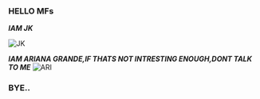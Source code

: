 ### HELLO MFs ###

***IAM JK***

![JK](https://upload.wikimedia.org/wikipedia/commons/thumb/9/94/Jeon_Jung-kook_during_the_%22Boy_In_Luv%22_performance_at_SBS_Gayo_Daejeon%2C_25_December_2018_02.jpg/220px-Jeon_Jung-kook_during_the_%22Boy_In_Luv%22_performance_at_SBS_Gayo_Daejeon%2C_25_December_2018_02.jpg)




***IAM ARIANA GRANDE,IF THATS NOT INTRESTING ENOUGH,DONT TALK TO ME***
![ARI](https://assets.teenvogue.com/photos/5e2e237e57d9890008a0d467/4:3/w_2783,h_2087,c_limit/GettyImages-1202144618.jpg)

 ### BYE.. ###
